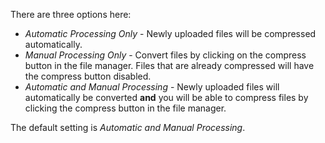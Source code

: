 There are three options here:
* *Automatic Processing Only* - Newly uploaded files will be compressed automatically.
* *Manual Processing Only* - Convert files by clicking on the compress button in the file manager.  Files that are already compressed will have the compress button disabled.
* *Automatic and Manual Processing* - Newly uploaded files will automatically be converted **and** you will be able to compress files by clicking the compress button in the file manager.

The default setting is *Automatic and Manual Processing*.